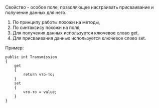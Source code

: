 Свойство - особое поле, позволяющее настраивать присваивание и получение данных для него. 
1. По принципу работы похожи на методы,
2. По синтаксису похожи на поля,
3. Для получения данных используется ключевое слово get,
4. Для присваивания данных используется ключевое слово set.

Пример:

```
public int Transmission 
{
	get
	{
		return что-то;
	}
	set
	{
		что-то = value;
	}
}
```